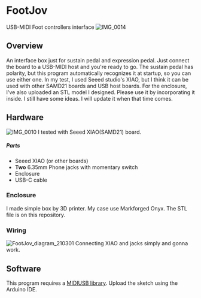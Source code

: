 # FootJov
USB-MIDI Foot controllers interface
![IMG_0014](https://user-images.githubusercontent.com/7828838/109469058-dd443680-7ab0-11eb-8f92-7d7aff9319cd.jpg)

## Overview
An interface box just for sustain pedal and expression pedal. Just connect the board to a USB-MIDI host and you're ready to go.
The sustain pedal has polarity, but this program automatically recognizes it at startup, so you can use either one.
In my test, I used Seeed studio's XIAO, but I think it can be used with other SAMD21 boards and USB host boards.
For the enclosure, I've also uploaded an STL model I designed. Please use it by incorporating it inside.
I still have some ideas. I will update it when that time comes.

## Hardware
![IMG_0010](https://user-images.githubusercontent.com/7828838/109469773-d5d15d00-7ab1-11eb-96b9-bbce5ab7564e.jpg)
I tested with Seeed XIAO(SAMD21) board.

##### Parts
+ Seeed XIAO (or other boards)
+ **Two** 6.35mm Phone jacks with momentary switch
+ Enclosure
+ USB-C cable

### Enclosure
I made simple box by 3D printer. My case use Markforged Onyx.
The STL file is on this repository.

### Wiring
![FootJov_diagram_210301](https://user-images.githubusercontent.com/7828838/109468602-2a73d880-7ab0-11eb-880e-66a3983c212b.jpg)
Connecting XIAO and jacks simply and gonna work.

## Software
This program requires a [MIDIUSB library](https://github.com/arduino-libraries/MIDIUSB).
Upload the sketch using the Arduino IDE.
